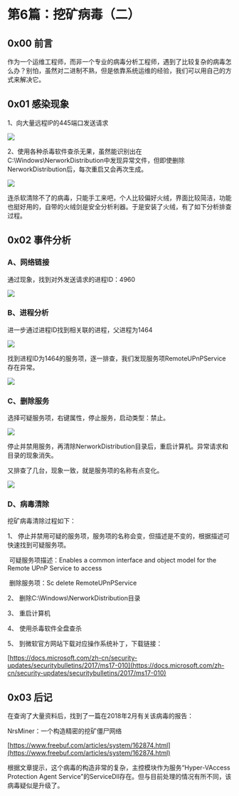# 第6篇：挖矿病毒（二）

## 0x00 前言

作为一个运维工程师，而非一个专业的病毒分析工程师，遇到了比较复杂的病毒怎么办？别怕，虽然对二进制不熟，但是依靠系统运维的经验，我们可以用自己的方式来解决它。

## 0x01 感染现象

1、向大量远程IP的445端口发送请求

![](../.gitbook/assets/win-10-1.png)

2、使用各种杀毒软件查杀无果，虽然能识别出在C:\Windows\NerworkDistribution中发现异常文件，但即使删除NerworkDistribution后，每次重启又会再次生成。

![](../.gitbook/assets/win-10-2.jpg)

连杀软清除不了的病毒，只能手工来吧，个人比较偏好火绒，界面比较简洁，功能也挺好用的，自带的火绒剑是安全分析利器。于是安装了火绒，有了如下分析排查过程。

## 0x02 事件分析

### A、网络链接

通过现象，找到对外发送请求的进程ID：4960

![](../.gitbook/assets/win-10-3.png)

### B、进程分析

进一步通过进程ID找到相关联的进程，父进程为1464

![](../.gitbook/assets/win-10-4.png)

找到进程ID为1464的服务项，逐一排查，我们发现服务项RemoteUPnPService存在异常。

![](../.gitbook/assets/win-10-5.png)

### C、删除服务

选择可疑服务项，右键属性，停止服务，启动类型：禁止。

![](../.gitbook/assets/win-10-6.png)

停止并禁用服务，再清除NerworkDistribution目录后，重启计算机。异常请求和目录的现象消失。

又排查了几台，现象一致，就是服务项的名称有点变化。

![](../.gitbook/assets/win-10-7.png)

### D、病毒清除

挖矿病毒清除过程如下：

1、 停止并禁用可疑的服务项，服务项的名称会变，但描述是不变的，根据描述可快速找到可疑服务项。

​ 可疑服务项描述：Enables a common interface and object model for the Remote UPnP Service to access

​ 删除服务项：Sc delete RemoteUPnPService

2、 删除C:\Windows\NerworkDistribution目录

3、 重启计算机

4、 使用杀毒软件全盘查杀

5、 到微软官方网站下载对应操作系统补丁，下载链接：

[https://docs.microsoft.com/zh-cn/security-updates/securitybulletins/2017/ms17-010](https://docs.microsoft.com/zh-cn/security-updates/securitybulletins/2017/ms17-010)

## 0x03 后记

在查询了大量资料后，找到了一篇在2018年2月有关该病毒的报告：

NrsMiner：一个构造精密的挖矿僵尸网络

[https://www.freebuf.com/articles/system/162874.html](https://www.freebuf.com/articles/system/162874.html)

根据文章提示，这个病毒的构造非常的复杂，主控模块作为服务“Hyper-VAccess Protection Agent Service”的ServiceDll存在。但与目前处理的情况有所不同，该病毒疑似是升级了。

